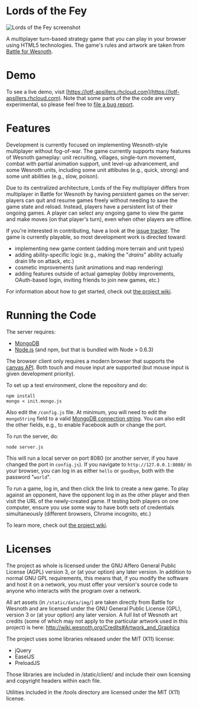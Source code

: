 Lords of the Fey
=======

![Lords of the Fey screenshot](https://apsillers.github.io/images/projects/fey.png)

A multiplayer turn-based strategy game that you can play in your browser using HTML5 technologies. The game's rules and artwork are taken from [Battle for Wesnoth](http://www.wesnoth.org).

# Demo

To see a live demo, visit [https://lotf-apsillers.rhcloud.com](https://lotf-apsillers.rhcloud.com). Note that some parts of the the code are very experimental, so please feel free to [file a bug report](https://github.com/apsillers/lords-of-the-fey/issues).

# Features

Development is currently focused on implementing Wesnoth-style multiplayer without fog-of-war. The game currently supports many features of Wesnoth gameplay: unit recruiting, villages, single-turn movement, combat with partial animation support, unit level-up advancement, and some Wesnoth units, including some unit attibutes (e.g., quick, strong) and some unit abilities (e.g., slow, poison).

Due to its centralized architecture, Lords of the Fey multiplayer differs from multiplayer in Battle for Wesnoth by having persistent games on the server: players can quit and resume games freely without needing to save the game state and reload. Instead, players have a persistent list of their ongoing games. A player can select any ongoing game to view the game and make moves (on that player's turn), even when other players are offline.

If you're interested in contributing, have a look at the [issue tracker](https://github.com/apsillers/lords-of-the-fey/issues). The game is currently playable, so most development work is directed toward:

 * implementing new game content (adding more terrain and unit types)
 * adding ability-specific logic (e.g., making the "*drains*" ability actually drain life on attack, etc.)
 * cosmetic improvements (unit animations and map rendering)
 * adding features outside of actual gameplay (lobby improvements, OAuth-based login, inviting friends to join new games, etc.)

For information about how to get started, check out [the project wiki](https://github.com/apsillers/lords-of-the-fey/wiki).

# Running the Code

The server requires:

 * [MongoDB](https://www.mongodb.org/)
 * [Node.js](http://nodejs.org/) (and npm, but that is bundled with Node > 0.6.3)

The browser client only requires a modern browser that supports the [canvas API](http://caniuse.com/canvas). Both touch and mouse input are supported (but mouse input is given development priority).

To set up a test environment, clone the repository and do:

    npm install
    mongo < init.mongo.js

Also edit the `/config.js` file. At minimum, you will need to edit the `mongoString` field to a valid [MongoDB connection string](http://docs.mongodb.org/manual/reference/connection-string/). You can also edit the other fields, e.g., to enable Facebook auth or change the port.

To run the server, do:

    node server.js

This will run a local server on port 8080 (or another server, if you have changed the port in `config.js`). If you navigate to `http://127.0.0.1:8080/` in your browser, you can log in as either `hello` or `goodbye`, both with the password "`world`".

To run a game, log in, and then click the link to create a new game. To play against an opponent, have the opponent log in as the other player and then visit the URL of the newly-created game. If testing both players on one computer, ensure you use some way to have both sets of credentials simultaneously (different browsers, Chrome incognito, etc.)

To learn more, check out [the project wiki](https://github.com/apsillers/lords-of-the-fey/wiki).

# Licenses

The project as whole is licensed under the GNU Affero General Public License (AGPL) version 3, or (at your option) any later version. In addition to normal GNU GPL requirements, this means that, if you modify the software and host it on a network, you must offer your version's source code to anyone who interacts with the program over a network.

All art assets (in `/static/data/img/`) are taken directly from Battle for Wesnoth and are licensed under the GNU General Public License (GPL), version 3 or (at your option) any later version. A full list of Wesnoth art credits (some of which may not apply to the particular artwork used in this project) is here: http://wiki.wesnoth.org/Credits#Artwork_and_Graphics

The project uses some libraries released under the MIT (X11) license:

  * jQuery
  * EaselJS
  * PreloadJS

Those libraries are included in /static/client/ and include their own licensing and copyright headers within each file.

Utilities included in the /tools directory are licensed under the MIT (X11) license.
